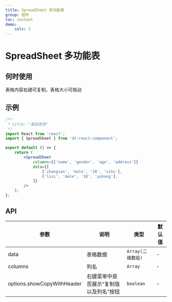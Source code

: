```yaml
---
title: SpreadSheet 多功能表
group: 组件
toc: content
demo:
    cols: 2
---
```


# SpreadSheet 多功能表

## 何时使用

表格内容右键可复制，表格大小可拖动

## 示例

```jsx
/**
 * title: "基础使用"
 */
import React from 'react';
import { SpreadSheet } from 'dt-react-component';

export default () => {
    return (
        <SpreadSheet
            columns={['name', 'gender', 'age', 'address']}
            data={[
                ['zhangsan', 'male', '20', 'xihu'],
                ['lisi', 'male', '18', 'yuhang'],
            ]}
        />
    );
};
```

## API

| 参数                       | 说明                                   | 类型              | 默认值 |
| -------------------------- | -------------------------------------- | ----------------- | ------ |
| data                       | 表格数据                               | `Array(二维数组)` | -      |
| columns                    | 列名                                   | `Array`           | -      |
| options.showCopyWithHeader | 右键菜单中是否展示“复制值以及列名”按钮 | `boolean`         | -      |

